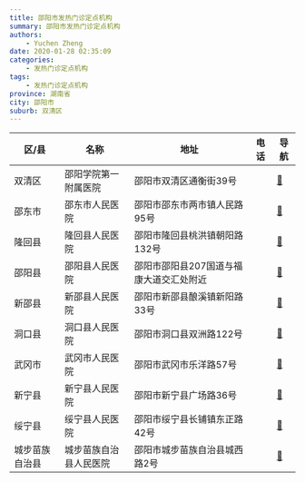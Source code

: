 ```yaml
---
title: 邵阳市发热门诊定点机构
summary: 邵阳市发热门诊定点机构
authors: 
    - Yuchen Zheng
date: 2020-01-28 02:35:09
categories: 
    - 发热门诊定点机构
tags: 
    - 发热门诊定点机构
province: 湖南省
city: 邵阳市
suburb: 双清区
---
```


|  区/县  |  名称  |  地址  |  电话  |  导航  |
|------|-------|------|------|------|
|  双清区  |  邵阳学院第一附属医院  |  邵阳市双清区通衡街39号  |    |  [🧭](https://ditu.amap.com/search?query=邵阳学院第一附属医院)  
|  邵东市  |  邵东市人民医院  |  邵阳市邵东市两市镇人民路95号  |    |  [🧭](https://ditu.amap.com/search?query=邵东市人民医院)  
|  隆回县  |  隆回县人民医院  |  邵阳市隆回县桃洪镇朝阳路132号  |    |  [🧭](https://ditu.amap.com/search?query=隆回县人民医院)  
|  邵阳县  |  邵阳县人民医院  |  邵阳市邵阳县207国道与福康大道交汇处附近  |    |  [🧭](https://ditu.amap.com/search?query=邵阳县人民医院)  
|  新邵县  |  新邵县人民医院  |  邵阳市新邵县酿溪镇新阳路33号  |    |  [🧭](https://ditu.amap.com/search?query=新邵县人民医院)  
|  洞口县  |  洞口县人民医院  |  邵阳市洞口县双洲路122号  |    |  [🧭](https://ditu.amap.com/search?query=洞口县人民医院)  
|  武冈市  |  武冈市人民医院  |  邵阳市武冈市乐洋路57号  |    |  [🧭](https://ditu.amap.com/search?query=武冈市人民医院)  
|  新宁县  |  新宁县人民医院  |  邵阳市新宁县广场路36号  |    |  [🧭](https://ditu.amap.com/search?query=新宁县人民医院)  
|  绥宁县  |  绥宁县人民医院  |  邵阳市绥宁县长铺镇东正路42号  |    |  [🧭](https://ditu.amap.com/search?query=绥宁县人民医院)  
|  城步苗族自治县  |  城步苗族自治县人民医院  |  邵阳市城步苗族自治县城西路2号  |    |  [🧭](https://ditu.amap.com/search?query=城步苗族自治县人民医院)  

